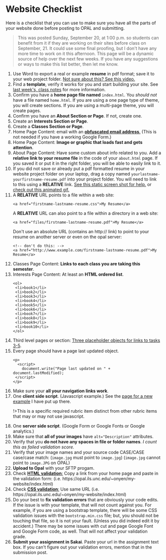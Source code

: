 # Website Checklist

Here is a checklist that you can use to make sure you have all the parts of your website done before posting to OPAL and submitting.

>This was posted Sunday, September 20, at 1:00 p.m. so students can benefit from it if they are working on their sites before class on September, 21. It could use some final proofing, but I don't have any more time to work on it this afternoon. This page will be a dynamic source of help over the next few weeks. If you have any suggestions or ways to make this list better, then let me know.

<ol>
<li>
Use Word to export a real or example <strong>resume</strong> in pdf format; save it to your web project folder. <a href="https://www.youtube.com/watch?v=3Y-GeTi472A">Not sure about this? See this video.</a>
</li>

<li>
Find a <strong>template</strong>, verify it works for you and start building your site. See <a href="/#/06-templates">last week's, class notes</a> for more information.
</li>

<li>
Confirm you have a <strong>home page file named</strong> <code>index.html</code>. You <em>should not</em> have a file named <code>home.html</code>. If you are using a one page type of theme, you will create sections. If you are using a multi-page theme, you will create pages.
</li>

<li>
Confirm you have an <strong>About Section or Page</strong>. If not, create one.
</li>

<li>Create an <strong>Interests Section or Page</strong>.</li>

<li>
Create a <strong>Classes Section or Page</strong>.
</li>

<li>
Home Page Content: email with an <a href="https://www.albionresearch.com/misc/obfuscator.php"><b>obfuscated email address</b>.</a>
(This is not needed if you have a working Google Form.)
</li>

<li>
Home Page Content: <b>Image or graphic that loads fast and gets attention</b>.</li>

<li>
About Page Content: Have some custom about info related to you. Add a <b>relative link to your resume file</b> in the code of your <code>about.html</code> page. If you saved it or put it in the right folder, you will be able to easily link to it. </li>

<li>
If you did not save or already put a pdf formatted resume in your website project folder on your laptop, drag a copy named
<code>yourlastname-yourfirstname-resume.pdf</code> into your project folder. You will need to link to this using a <b>RELATIVE</b> link. <a href="images/resume.png">See this static screen shot for help.</a> or <a href="images/resume.gif">check out this animated gif. </a> </li>

<li>
A <b>RELATIVE</b> URL points to a file within a web site:

```
<a href="firstname-lastname-resume.css">My Resume</a>
```
A <b>RELATIVE</b> URL can also point to a file within a directory in a web site:

```
<a href="files/firstname-lastname-resume.pdf">My Resume</a>
```

Don't use an absolute URL (contains an http:// link) to point to your resume on another server or even on the opal server:

```
<!-- don't do this: -->
<a href="http://www.example.com/firstname-lastname-resume.pdf">My Resume</a>
```
</li>

<li>
Classes Page Content: <b>Links to each class you are taking this semester</b>.
</li>

<li>
Interests Page Content: At least an <b>HTML ordered list</b>.

```
<ol>
 <li>book1</li>
 <li>book2</li>
 <li>book3</li>
 <li>book4</li>
 <li>book5</li>
 <li>book6</li>
 <li>book7</li>
 <li>book8</li>
 <li>book9</li>
 <li>book10</li>
</ol>
```
</li>

<li>
Third level pages or section: <a href="../../08-example/inls-161.php">Three placeholder objects for links to tasks 3-5</a>.
</li>

<li>
Every page should have a page last updated object.

```
<p>
  <script>
    document.write("Page last updated on " + document.lastModified);
 </script>
</p>
```
</li>

<li>
Make sure your <b>all your navigation links work</b>.
</li>

<li>
One <b>client side script</b>. (Javascript example.) See the <a href="02-scripting.php">page for a new example</a> I have put up there.

!>This is a specific required rubric item distinct from other rubric items that may or may not use javascript.

</li>

<li>
One <b>server side script</b>. (Google Form or Google Fonts or Google analytics.)
</li>


<li>
Make sure that <b>all of your images</b> have <code>alt=&quot;Description&quot;</code> attributes.
</li>

<li>
Verify that you <b>do not have any spaces in file or folder names</b>. <em>I count this as failed validation score.</em>
</li>

<li>
Verify that your image names and your source code CASE/CASE case/case match: (<code>image.jpg</code> must point to <code>image.jpg</code>) (<code>image.jpg</code> cannot point to <code>image.JPG</code> on OPAL)
</li>

<li>
<b>Upload to Opal</b> with your SFTP progam.
</li>

<li>
Check <a href="https://validator.w3.org/"><b>HTML validation</b>:</a> Copy a link from your home page and paste in the  validation form</a>: (i.e. https://opal.ils.unc.edu/~onyen/my-website/index.html)
</li>

<li>
Check <a href="https://jigsaw.w3.org/css-validator/"><b>CSS validation</b>:</a> Use same URL (i.e. https://opal.ils.unc.edu/~onyen/my-website/index.html)
</li>

<li>
Do your best to <b>fix validation errors</b> that are obviously your code edits. If the issue is with your template, that will not count against you.
For example, if you are using a bootstrap template, there will be some CSS validation issues with the <code>bootstrap.min.css</code> file; but, you should not be touching that file, so it is not your fault. (Unless you did indeed edit it by accident.) There may be some issues with cut and page Google Font and Google Form code, as well. That will not affect your validation grade.
</li>

<li>
<b>Submit your assignment in Sakai</b>. Paste your url in the assignment text box. If you can&#39;t figure out your validation errors, mention that in the submission post.
</li>

</ol>
